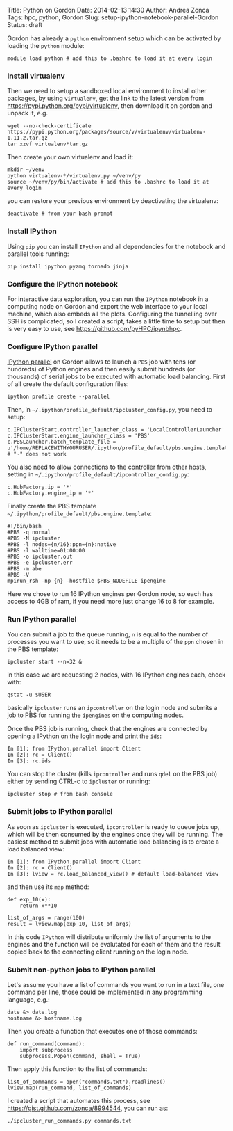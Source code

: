 Title: Python on Gordon
Date: 2014-02-13 14:30
Author: Andrea Zonca
Tags: hpc, python, Gordon
Slug: setup-ipython-notebook-parallel-Gordon
Status: draft

Gordon has already a `python` environment setup which can be activated by loading the `python` module:

    module load python # add this to .bashrc to load it at every login

### Install virtualenv

Then we need to setup a sandboxed local environment to install other packages, by using `virtualenv`, get the link to the latest version from <https://pypi.python.org/pypi/virtualenv>, then download it on gordon and unpack it, e.g.

    wget --no-check-certificate https://pypi.python.org/packages/source/v/virtualenv/virtualenv-1.11.2.tar.gz
    tar xzvf virtualenv*tar.gz

Then create your own virtualenv and load it:

	mkdir ~/venv
    python virtualenv-*/virtualenv.py ~/venv/py
    source ~/venv/py/bin/activate # add this to .bashrc to load it at every login

you can restore your previous environment by deactivating the virtualenv:

	deactivate # from your bash prompt
    
### Install IPython

Using `pip` you can install `IPython` and all dependencies for the notebook and parallel tools running:

    pip install ipython pyzmq tornado jinja

### Configure the IPython notebook
For interactive data exploration, you can run the `IPython` notebook in a computing node on Gordon and export the web interface to your local machine, which also embeds all the plots.
Configuring the tunnelling over SSH is complicated, so I created a script, takes a little time to setup but then is very easy to use, see https://github.com/pyHPC/ipynbhpc.

### Configure IPython parallel
[IPython parallel](http://ipython.org/ipython-doc/stable/parallel/) on Gordon allows to launch a `PBS` job with tens (or hundreds) of Python engines and then easily submit hundreds (or thousands) of serial jobs to be executed with automatic load balancing.
First of all create the default configuration files:

    ipython profile create --parallel 
Then, in `~/.ipython/profile_default/ipcluster_config.py`, you need to setup:

    c.IPClusterStart.controller_launcher_class = 'LocalControllerLauncher' 
    c.IPClusterStart.engine_launcher_class = 'PBS' 
    c.PBSLauncher.batch_template_file = u'/home/REPLACEWITHYOURUSER/.ipython/profile_default/pbs.engine.template' # "~" does not work
    
You also need to allow connections to the controller from other hosts, setting  in `~/.ipython/profile_default/ipcontroller_config.py`: 

    c.HubFactory.ip = '*'
    c.HubFactory.engine_ip = '*'

Finally create the PBS template `~/.ipython/profile_default/pbs.engine.template`:

    #!/bin/bash
    #PBS -q normal
    #PBS -N ipcluster
    #PBS -l nodes={n/16}:ppn={n}:native
    #PBS -l walltime=01:00:00
    #PBS -o ipcluster.out
    #PBS -e ipcluster.err
    #PBS -m abe
    #PBS -V
    mpirun_rsh -np {n} -hostfile $PBS_NODEFILE ipengine

Here we chose to run 16 IPython engines per Gordon node, so each has access to 4GB of ram, if you need more just change 16 to 8 for example.

### Run IPython parallel

You can submit a job to the queue running, `n` is equal to the number of processes you want to use, so it needs to be a multiple of the `ppn` chosen in the PBS template:

    ipcluster start --n=32 &
   
in this case we are requesting 2 nodes, with 16 IPython engines each, check with:

    qstat -u $USER
   
basically `ipcluster` runs an `ipcontroller` on the login node and submits a job to PBS for running the `ipengines` on the computing nodes.

Once the PBS job is running, check that the engines are connected by opening a IPython on the login node and print the `ids`:

    In [1]: from IPython.parallel import Client
    In [2]: rc = Client()
    In [3]: rc.ids

You can stop the cluster (kills `ipcontroller` and runs `qdel` on the PBS job) either by sending CTRL-c to `ipcluster` or running:

    ipcluster stop # from bash console
    
### Submit jobs to IPython parallel

As soon as `ipcluster` is executed, `ipcontroller` is ready to queue jobs up, which will be then consumed by the engines once they will be running.
The easiest method to submit jobs with automatic load balancing is to create a load balanced view:

    In [1]: from IPython.parallel import Client
    In [2]: rc = Client()
    In [3]: lview = rc.load_balanced_view() # default load-balanced view

and then use its `map` method:
    
    def exp_10(x):
    	return x**10
        
    list_of_args = range(100)
    result = lview.map(exp_10, list_of_args)

In this code `IPython` will distribute uniformly the list of arguments to the engines and the function will be evalutated for each of them and the result copied back to the connecting client running on the login node.

### Submit non-python jobs to IPython parallel
Let's assume you have a list of commands you want to run in a text file, one command per line, those could be implemented in any programming language, e.g.:

    date &> date.log
    hostname &> hostname.log
 
Then you create a function that executes one of those commands:

	def run_command(command):
        import subprocess
        subprocess.Popen(command, shell = True)
   
Then apply this function to the list of commands:

    list_of_commands = open("commands.txt").readlines()
    lview.map(run_command, list_of_commands)

I created a script that automates this process, see https://gist.github.com/zonca/8994544, you can run as:

    ./ipcluster_run_commands.py commands.txt


